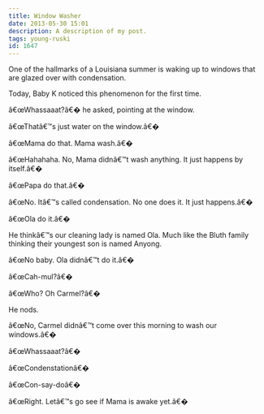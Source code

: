 ```yaml
---
title: Window Washer
date: 2013-05-30 15:01
description: A description of my post.
tags: young-ruski
id: 1647
---
```

One of the hallmarks of a Louisiana summer is waking up to windows that are glazed over with condensation.

Today, Baby K noticed this phenomenon for the first time.

â€œWhassaaat?â€� he asked, pointing at the window.

â€œThatâ€™s just water on the window.â€�

â€œMama do that.  Mama wash.â€�

â€œHahahaha.  No, Mama didnâ€™t wash anything.  It just happens by itself.â€�

â€œPapa do that.â€�

â€œNo.  Itâ€™s called condensation.  No one does it.  It just happens.â€�

â€œOla do it.â€�  

He thinkâ€™s our cleaning lady is named Ola.  Much like the Bluth family thinking their youngest son is named Anyong.

â€œNo baby.  Ola didnâ€™t do it.â€�

â€œCah-mul?â€�

â€œWho?  Oh Carmel?â€�

He nods.

â€œNo, Carmel didnâ€™t come over this morning to wash our windows.â€�

â€œWhassaaat?â€�

â€œCondenstationâ€�

â€œCon-say-doâ€�

â€œRight.  Letâ€™s go see if Mama is awake yet.â€�
